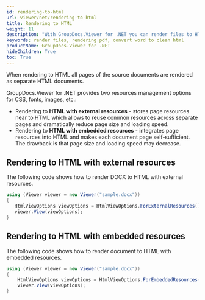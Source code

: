 ```yaml
---
id: rendering-to-html
url: viewer/net/rendering-to-html
title: Rendering to HTML
weight: 11
description: "With GroupDocs.Viewer for .NET you can render files to HTML format. As a simple usecase please see how easily you can convert Microsoft Word to clean html."
keywords: render files, rendering pdf, convert word to clean html
productName: GroupDocs.Viewer for .NET
hideChildren: True
toc: True
---
```


When rendering to HTML  all pages of the source documents are rendered as separate HTML documents.

GroupDocs.Viewer for .NET provides two resources management options for CSS, fonts, images, etc.:

* Rendering to **HTML with external resources** - stores page resources near to HTML which allows to reuse common resources across separate pages and dramatically reduce page size and loading speed.
* Rendering to **HTML with embedded resources** - integrates page resources into HTML and makes each document page self-sufficient. The drawback is that page size and loading speed may decrease.

## Rendering to HTML with external resources

The following code shows how to render DOCX to HTML with external resources.  

```csharp
using (Viewer viewer = new Viewer("sample.docx"))
{
   HtmlViewOptions viewOptions = HtmlViewOptions.ForExternalResources();
   viewer.View(viewOptions);
}
```

## Rendering to HTML with embedded resources

The following code shows how to render document to HTML with embedded resources.  

```csharp
using (Viewer viewer = new Viewer("sample.docx"))
{
    HtmlViewOptions viewOptions = HtmlViewOptions.ForEmbeddedResources();
    viewer.View(viewOptions);
}
```
